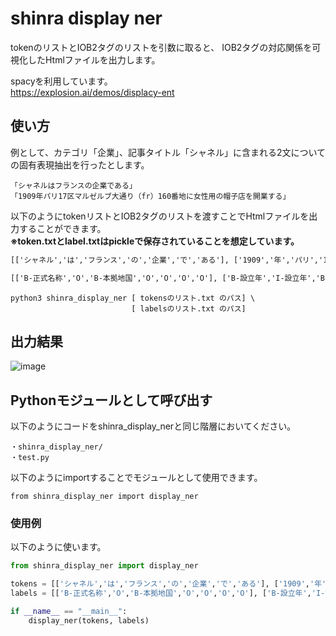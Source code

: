 # shinra display ner

tokenのリストとIOB2タグのリストを引数に取ると、 IOB2タグの対応関係を可視化したHtmlファイルを出力します。  

spacyを利用しています。  
https://explosion.ai/demos/displacy-ent  

## 使い方
例として、カテゴリ「企業」、記事タイトル「シャネル」に含まれる2文についての固有表現抽出を行ったとします。  
```
「シャネルはフランスの企業である」  
「1909年パリ17区マルゼルブ大通り（fr）160番地に女性用の帽子店を開業する」  
```  
以下のようにtokenリストとIOB2タグのリストを渡すことでHtmlファイルを出力することができます。  
**※token.txtとlabel.txtはpickleで保存されていることを想定しています。**

```txt:tokens.txt
[['シャネル','は','フランス','の','企業','で','ある'], ['1909','年','パリ','17','区','マルゼルブ','大通り','（fr）','160','番地','に','女性','用','の','帽子','店','を','開業','する']]
```
```txt:labels.txt
[['B-正式名称','O','B-本拠地国','O','O','O','O'], ['B-設立年','I-設立年','B-創業地','I-創業地','I-創業地','I-創業地','I-創業地','I-創業地','I-創業地','I-創業地','O','B-創業時の事業','I-創業時の事業','I-創業時の事業','I-創業時の事業','I-創業時の事業','O','O','O']]
```
  
```
python3 shinra_display_ner [ tokensのリスト.txt のパス] \
                           [ labelsのリスト.txt のパス]
```
  

## 出力結果
![image](https://user-images.githubusercontent.com/68231213/118390720-91df0480-b66b-11eb-820e-2ba57f4e0fef.png)

## Pythonモジュールとして呼び出す
以下のようにコードをshinra_display_nerと同じ階層においてください。  
```
・shinra_display_ner/
・test.py
```

以下のようにimportすることでモジュールとして使用できます。
```
from shinra_display_ner import display_ner
```

### 使用例
以下のように使います。
```python:test.py
from shinra_display_ner import display_ner

tokens = [['シャネル','は','フランス','の','企業','で','ある'], ['1909','年','パリ','17','区','マルゼルブ','大通り','（fr）','160','番地','に','女性','用','の','帽子','店','を','開業','する']]
labels = [['B-正式名称','O','B-本拠地国','O','O','O','O'], ['B-設立年','I-設立年','B-創業地','I-創業地','I-創業地','I-創業地','I-創業地','I-創業地','I-創業地','I-創業地','O','B-創業時の事業','I-創業時の事業','I-創業時の事業','I-創業時の事業','I-創業時の事業','O','O','O']]

if __name__ == "__main__":
    display_ner(tokens, labels)

```

